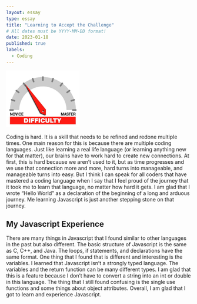 ```yaml
---
layout: essay
type: essay
title: "Learning to Accept the Challenge"
# All dates must be YYYY-MM-DD format!
date: 2023-01-18
published: true
labels:
  - Coding
---
```


<img width="200px" class="rounded float-start pe-4" src="../img/difficulty/degree_difficulty.jpg">

Coding is hard. It is a skill that needs to be refined and redone multiple times. One main reason for this is because there are multiple coding languages. Just like learning a real life language (or learning anything new for that matter), our brains have to work hard to create new connections. At first, this is hard because we aren’t used to it, but as time progresses and we use that connection more and more, hard turns into manageable, and manageable turns into easy. But I think I can speak for all coders that have mastered a coding language when I say that I feel proud of the journey that it took me to learn that language, no matter how hard it gets. I am glad that I wrote “Hello World” as a declaration of the beginning of a long and arduous journey. Me learning Javascript is just another stepping stone on that journey.

## My Javascript Experience
There are many things in Javascript that I found similar to other languages in the past but also different. The basic structure of Javascript is the same as C, C++, and Java. The loops, if statements, and declarations have the same format. One thing that I found that is different and interesting is the variables. I learned that Javascript isn’t a strongly typed language. The variables and the return function can be many different types. I am glad that this is a feature because I don’t have to convert a string into an int or double in this language. The thing that I still found confusing is the single use functions and some things about object attributes. Overall, I am glad that I got to learn and experience Javascript.
